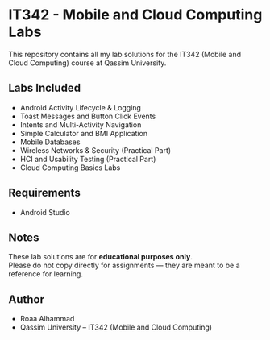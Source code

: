 # IT342 - Mobile and Cloud Computing Labs  

This repository contains all my lab solutions for the IT342 (Mobile and Cloud Computing) course at Qassim University.  

## Labs Included  
- Android Activity Lifecycle & Logging  
- Toast Messages and Button Click Events  
- Intents and Multi-Activity Navigation  
- Simple Calculator and BMI Application  
- Mobile Databases  
- Wireless Networks & Security (Practical Part)  
- HCI and Usability Testing (Practical Part)  
- Cloud Computing Basics Labs  

## Requirements  
- Android Studio  

## Notes  
These lab solutions are for **educational purposes only**.  
Please do not copy directly for assignments — they are meant to be a reference for learning.  

## Author  
- Roaa Alhammad  
- Qassim University – IT342 (Mobile and Cloud Computing)
